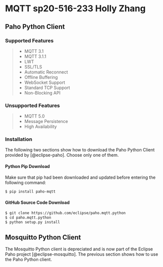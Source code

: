 # MQTT sp20-516-233 Holly Zhang

## Paho Python Client

### Supported Features

> * MQTT 3.1
> * MQTT 3.1.1
> * LWT
> * SSL/TLS
> * Automatic Reconnect
> * Offline Buffering
> * WebSocket Support
> * Standard TCP Support
> * Non-Blocking API

### Unsupported Features

> * MQTT 5.0
> * Message Persistence
> * High Availability

### Installation

The following two sections show how to download the Paho Python Client provided 
by [@eclipse-paho]. Choose only one of them.

#### Python Pip Download
Make sure that pip had been downloaded and updated before entering the following 
command:
```bash
$ pip install paho-mqtt
```

#### GitHub Source Code Download

```bash
$ git clone https://github.com/eclipse/paho.mqtt.python
$ cd paho.mqtt.python
$ python setup.py install
```

## Mosquitto Python Client

The Mosquitto Python client is depreciated and is now part of the Eclipse Paho 
project [@eclipse-mosquitto]. The previous section shows how to use the Paho 
Python client.
  
